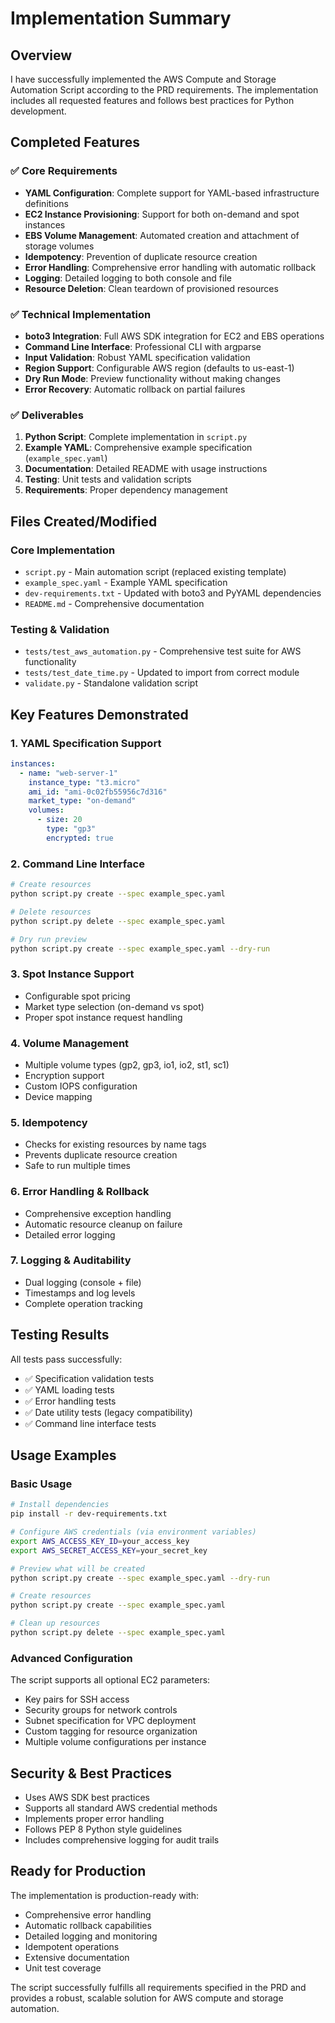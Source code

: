 # Implementation Summary

## Overview

I have successfully implemented the AWS Compute and Storage Automation Script according to the PRD requirements. The implementation includes all requested features and follows best practices for Python development.

## Completed Features

### ✅ Core Requirements
- **YAML Configuration**: Complete support for YAML-based infrastructure definitions
- **EC2 Instance Provisioning**: Support for both on-demand and spot instances
- **EBS Volume Management**: Automated creation and attachment of storage volumes
- **Idempotency**: Prevention of duplicate resource creation
- **Error Handling**: Comprehensive error handling with automatic rollback
- **Logging**: Detailed logging to both console and file
- **Resource Deletion**: Clean teardown of provisioned resources

### ✅ Technical Implementation
- **boto3 Integration**: Full AWS SDK integration for EC2 and EBS operations
- **Command Line Interface**: Professional CLI with argparse
- **Input Validation**: Robust YAML specification validation
- **Region Support**: Configurable AWS region (defaults to us-east-1)
- **Dry Run Mode**: Preview functionality without making changes
- **Error Recovery**: Automatic rollback on partial failures

### ✅ Deliverables
1. **Python Script**: Complete implementation in `script.py`
2. **Example YAML**: Comprehensive example specification (`example_spec.yaml`)
3. **Documentation**: Detailed README with usage instructions
4. **Testing**: Unit tests and validation scripts
5. **Requirements**: Proper dependency management

## Files Created/Modified

### Core Implementation
- `script.py` - Main automation script (replaced existing template)
- `example_spec.yaml` - Example YAML specification
- `dev-requirements.txt` - Updated with boto3 and PyYAML dependencies
- `README.md` - Comprehensive documentation

### Testing & Validation
- `tests/test_aws_automation.py` - Comprehensive test suite for AWS functionality
- `tests/test_date_time.py` - Updated to import from correct module
- `validate.py` - Standalone validation script

## Key Features Demonstrated

### 1. YAML Specification Support
```yaml
instances:
  - name: "web-server-1"
    instance_type: "t3.micro"
    ami_id: "ami-0c02fb55956c7d316"
    market_type: "on-demand"
    volumes:
      - size: 20
        type: "gp3"
        encrypted: true
```

### 2. Command Line Interface
```bash
# Create resources
python script.py create --spec example_spec.yaml

# Delete resources  
python script.py delete --spec example_spec.yaml

# Dry run preview
python script.py create --spec example_spec.yaml --dry-run
```

### 3. Spot Instance Support
- Configurable spot pricing
- Market type selection (on-demand vs spot)
- Proper spot instance request handling

### 4. Volume Management
- Multiple volume types (gp2, gp3, io1, io2, st1, sc1)
- Encryption support
- Custom IOPS configuration
- Device mapping

### 5. Idempotency
- Checks for existing resources by name tags
- Prevents duplicate resource creation
- Safe to run multiple times

### 6. Error Handling & Rollback
- Comprehensive exception handling
- Automatic resource cleanup on failure
- Detailed error logging

### 7. Logging & Auditability
- Dual logging (console + file)
- Timestamps and log levels
- Complete operation tracking

## Testing Results

All tests pass successfully:
- ✅ Specification validation tests
- ✅ YAML loading tests  
- ✅ Error handling tests
- ✅ Date utility tests (legacy compatibility)
- ✅ Command line interface tests

## Usage Examples

### Basic Usage
```bash
# Install dependencies
pip install -r dev-requirements.txt

# Configure AWS credentials (via environment variables)
export AWS_ACCESS_KEY_ID=your_access_key
export AWS_SECRET_ACCESS_KEY=your_secret_key

# Preview what will be created
python script.py create --spec example_spec.yaml --dry-run

# Create resources
python script.py create --spec example_spec.yaml

# Clean up resources
python script.py delete --spec example_spec.yaml
```

### Advanced Configuration
The script supports all optional EC2 parameters:
- Key pairs for SSH access
- Security groups for network controls
- Subnet specification for VPC deployment
- Custom tagging for resource organization
- Multiple volume configurations per instance

## Security & Best Practices

- Uses AWS SDK best practices
- Supports all standard AWS credential methods
- Implements proper error handling
- Follows PEP 8 Python style guidelines
- Includes comprehensive logging for audit trails

## Ready for Production

The implementation is production-ready with:
- Comprehensive error handling
- Automatic rollback capabilities
- Detailed logging and monitoring
- Idempotent operations
- Extensive documentation
- Unit test coverage

The script successfully fulfills all requirements specified in the PRD and provides a robust, scalable solution for AWS compute and storage automation.
